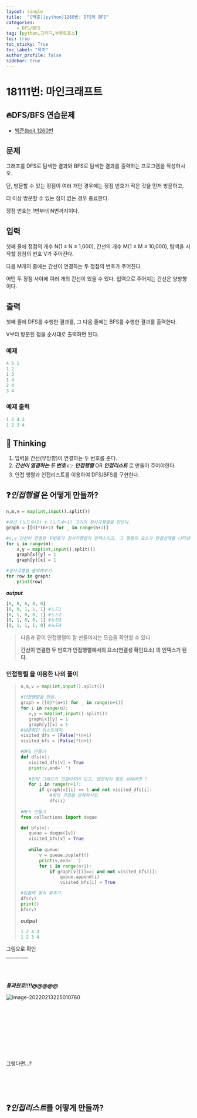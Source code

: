 ```yaml
---
layout: single
title:  "[백준][python]1260번: DFS와 BFS"
categories: 
    - DFS/BFS
tag: [python,그리디,부루트포스]
toc: true
toc_sticky: True
toc_label: "목차"
author_profile: false
sidebar: true
---
```


# 18111번: 마인크래프트

## 🔥DFS/BFS 연습문제 

* [백준(boj) 1260번](https://www.acmicpc.net/problem/1260)

## 문제

그래프를 DFS로 탐색한 결과와 BFS로 탐색한 결과를 출력하는 프로그램을 작성하시오. 

단, 방문할 수 있는 정점이 여러 개인 경우에는 정점 번호가 작은 것을 먼저 방문하고,

더 이상 방문할 수 있는 점이 없는 경우 종료한다. 

정점 번호는 1번부터 N번까지이다.

## 입력

첫째 줄에 정점의 개수 N(1 ≤ N ≤ 1,000), 간선의 개수 M(1 ≤ M ≤ 10,000), 탐색을 시작할 정점의 번호 V가 주어진다. 

다음 M개의 줄에는 간선이 연결하는 두 정점의 번호가 주어진다. 

어떤 두 정점 사이에 여러 개의 간선이 있을 수 있다. 입력으로 주어지는 간선은 양방향이다.

## 출력

첫째 줄에 DFS를 수행한 결과를, 그 다음 줄에는 BFS를 수행한 결과를 출력한다. 

V부터 방문된 점을 순서대로 출력하면 된다.

### 예제

```python
4 5 1
1 2
1 3
1 4
2 4
3 4
```

### 예제 출력

```python
1 2 4 3
1 2 3 4
```



## 🌝 Thinking

1. 입력을 간선(무방향)이 연결하는 두 번호를 준다. 
2. ***간선이 열결하는 두 번호*** 👉 ***인접행렬*** OR ***인접리스트*** 로 만들어 주어야한다.
3. 인접 행렬과 인접리스트를 이용하여 DFS/BFS를 구현한다.









## ❓***인접행렬*** 은 어떻게 만들까?

```python
n,m,v = map(int,input().split())

#우선 (노드수+1) x (노드수+1) 크기의 정사각행렬을 만든다.
graph = [[0]*(n+1) for _ in range(n+1)]

#x,y 간선이 연결한 두번호가 정사각행렬의 인덱스이고, 그 행렬의 요소가 연결상태를 나타낸다.
for i in range(m):
    x,y = map(int,input().split())
    graph[x][y] = 1
    graph[y][x] = 1

#정사각행렬 출력해보기.
for row in graph:
    print(row)
```

***output***

```python
[0, 0, 0, 0, 0] 
[0, 0, 1, 1, 1] #노드1
[0, 1, 0, 0, 1] #노드2
[0, 1, 0, 0, 1] #노드3
[0, 1, 1, 1, 0] #노드4
```

> 다음과 같이 인접행렬이 잘 만들어지는 모습을 확인할 수 있다.
>
> **간선이 연결한 두 번호가 인접행렬에서의 요소(연결성 확인요소) 의 인덱스가 된다.**



### 인접행렬 을 이용한 나의 풀이

>```python
>n,m,v = map(int,input().split())
>
>#인접행렬을 만듬.
>graph = [[0]*(n+1) for _ in range(n+1)]
>for i in range(m):
>    x,y = map(int,input().split())
>    graph[x][y] = 1
>    graph[y][x] = 1
>#방문확인 리스트제작.
>visited_dfs = [False]*(n+1)
>visited_bfs = [False]*(n+1)
>
>#DFS 만들기
>def dfs(v):
>    visited_dfs[v] = True
>    print(v,end=' ')
>    
>    #만약 그래프가 연결이되어 있고, 방문하지 않은 상태라면 ?
>    for i in range(n+1):
>        if graph[v][i] == 1 and not visited_dfs[i]:
>            #위의 과정을 반복하시오.
>            dfs(i)
>            
>#BFS 만들기
>from collections import deque
>
>def bfs(v):
>    queue = deque([v])
>    visited_bfs[v] = True
>    
>    while queue:
>        v = queue.popleft()
>        print(v,end=' ')
>        for i in range(n+1):
>            if graph[v][i]==1 and not visited_bfs[i]:
>                queue.append(i)
>                visited_bfs[i] = True
>
>#입출력 형식 맞추기.
>dfs(v)
>print()
>bfs(v)
>```
>
>***output***
>
>```python
>1 2 4 3 
>1 2 3 4 
>```

그림으로 확인

<img src="{{geunskoo.github.io}}/images/2022-02-13-boj-1260/KakaoTalk_20220213_224710608-16447601109221.jpg" alt="KakaoTalk_20220213_224710608" style="zoom: 25%;" />

<br/><br/>

***통과완료!!!!@@@@@***

![image-20220213225010760]({{geunskoo.github.io}}/images/2022-02-13-boj-1260/image-20220213225010760.png)

<br/><br/> <br/>

<br/>

<br/>

<br/>

<br/> 그렇다면...?

<br/><br/><br/>

## ❓***인접리스트***를 어떻게 만들까?







